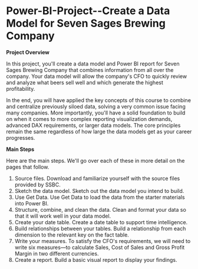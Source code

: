 # Power-BI-Project--Create a Data Model for Seven Sages Brewing Company

**Project Overview**

In this project, you'll create a data model and Power BI report for Seven Sages Brewing Company that combines information from all over the company. Your data model will allow the company's CFO to quickly review and analyze what beers sell well and which generate the highest profitability.

In the end, you will have applied the key concepts of this course to combine and centralize previously siloed data, solving a very common issue facing many companies. More importantly, you'll have a solid foundation to build on when it comes to more complex reporting visualization demands, advanced DAX requirements, or larger data models. The core principles remain the same regardless of how large the data models get as your career progresses.

**Main Steps**

Here are the main steps. We'll go over each of these in more detail on the pages that follow.

1. Source files. Download and familiarize yourself with the source files provided by SSBC.
2. Sketch the data model. Sketch out the data model you intend to build.
3. Use Get Data. Use Get Data to load the data from the starter materials into Power BI.
4. Structure, combine, and clean the data. Clean and format your data so that it will work well in your data model.
5. Create your date table. Create a date table to support time intelligence.
6. Build relationships between your tables. Build a relationship from each dimension to the relevant key on the fact table.
7. Write your measures. To satisfy the CFO's requirements, we will need to write six measures—to calculate Sales, Cost of Sales and Gross Profit Margin in two different currencies.
8. Create a report. Build a basic visual report to display your findings.

